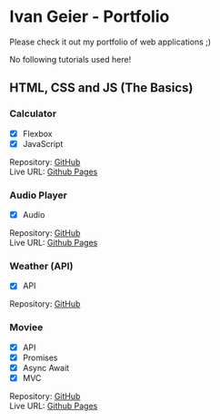# Ivan Geier - Portfolio

Please check it out my portfolio of web applications ;) 

No following tutorials used here!

## HTML, CSS and JS (The Basics)

### Calculator
- [x] Flexbox
- [x] JavaScript

Repository: [GitHub](https://github.com/ivangeier/calculator)  
Live URL: [Github Pages](https://ivangeier.github.io/calculator/)


### Audio Player
- [x] Audio

Repository: [GitHub](https://github.com/ivangeier/AudioPlayer)  
Live URL: [Github Pages](https://ivangeier.github.io/AudioPlayer/)


### Weather (API)
- [x] API

Repository: [GitHub](https://github.com/ivangeier/weather)  

### Moviee
- [x] API
- [x] Promises
- [x] Async Await
- [x] MVC

Repository: [GitHub](https://github.com/ivangeier/moviee)  
Live URL: [Github Pages](https://ivangeier.github.io/moviee/)

